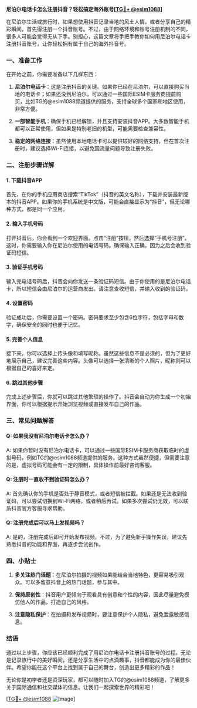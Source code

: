 **尼泊尔电话卡怎么注册抖音？轻松搞定海外账号[[TG💪+ @esim1088](https://t.me/s/esim1088)]**

在尼泊尔生活或旅行时，如果想使用抖音记录当地的风土人情，或者分享自己的精彩瞬间，首先得注册一个抖音账号。不过，由于网络环境和账号注册机制的不同，很多人可能会觉得无从下手。别担心，这篇文章将手把手教你如何用尼泊尔电话卡注册抖音账号，让你轻松拥有属于自己的海外抖音号。

### 一、准备工作

在开始之前，你需要准备以下几样东西：

1. **尼泊尔电话卡**：这是注册抖音的关键。如果你已经在尼泊尔，可以直接购买当地的电话卡；如果还没到尼泊尔，可以通过一些国际ESIM卡服务商提前购买，比如TG的@esim1088频道提供的服务，支持全球多个国家和地区使用，非常方便。
   
2. **一部智能手机**：确保手机已经解锁，并且支持安装抖音APP。大多数智能手机都可以正常使用，但如果是特别老旧的机型，可能需要检查兼容性。

3. **稳定的网络连接**：虽然使用本地电话卡可以提供较好的网络支持，但在首次注册时，建议选择Wi-Fi连接，以避免因流量问题导致注册失败。

### 二、注册步骤详解

#### 1. 下载抖音APP

首先，在你的手机应用商店搜索“TikTok”（抖音的英文名称），下载并安装最新版本的抖音APP。如果你的手机系统是中文版，可能会直接显示为“抖音”，但无论哪种方式，都是同一个应用。

#### 2. 输入手机号码

打开抖音后，你会看到一个欢迎界面。点击“注册”按钮，然后选择“手机号注册”。这时，你需要输入你在尼泊尔使用的电话号码。确保输入正确，因为之后会收到验证码短信。

#### 3. 验证手机号码

输入完电话号码后，抖音会向你发送一条验证码短信。由于你使用的是尼泊尔电话卡，所以短信会由尼泊尔的运营商发出。请注意查收短信，并输入收到的验证码。

#### 4. 设置密码

验证成功后，你需要设置一个密码。密码要求至少包含6位字符，包括字母和数字，确保安全的同时也便于记忆。

#### 5. 完善个人信息

接下来，你可以选择上传头像和填写昵称。虽然这些信息不是必须的，但为了更好地展示自己，建议完善这些内容。头像可以选择一张清晰的个人照片，昵称则可以根据自己的喜好来定。

#### 6. 跳过其他步骤

完成上述步骤后，你就可以跳过其他繁琐的操作了。抖音会自动为你生成一个初始界面，你可以根据提示开始浏览视频或直接发布自己的作品。

### 三、常见问题解答

#### Q: 如果我没有尼泊尔电话卡怎么办？

A: 如果你暂时没有尼泊尔电话卡，可以通过一些国际ESIM卡服务商获取临时的虚拟号码，例如TG的@esim1088频道提供的服务。这种方式虽然便捷，但需要注意的是，虚拟号码可能会有一定的限制，具体操作前最好咨询客服。

#### Q: 注册时一直收不到验证码怎么办？

A: 首先确认你的手机是否处于静音模式，或者短信被拦截。如果还是无法收到验证码，可以尝试切换到Wi-Fi网络，或者稍后再试。如果多次尝试仍无效，可以联系抖音官方客服寻求帮助。

#### Q: 注册完成后可以马上发视频吗？

A: 是的，注册完成后即可开始发布视频。不过，为了避免新手操作失误，建议先熟悉抖音的功能和界面，再逐步尝试创作。

### 四、小贴士

1. **多关注热门话题**：在尼泊尔拍摄的视频如果能结合当地特色，更容易吸引观众。可以多留意抖音上的热门话题，参与其中。

2. **保持原创性**：抖音用户更倾向于观看具有创意和个性的内容，因此尽量避免模仿他人的作品，打造自己的风格。

3. **注意隐私保护**：在拍摄和发布视频时，要注意保护个人隐私，避免泄露敏感信息。

### 结语

通过以上步骤，你应该已经顺利完成了用尼泊尔电话卡注册抖音账号的过程。无论是记录旅行中的美好瞬间，还是分享生活中的点滴趣事，抖音都能成为你的最佳伙伴。希望你能在这个平台上找到属于自己的舞台，创造出更多精彩的作品！

无论你是初学者还是资深玩家，都可以随时加入TG的@esim1088频道，了解更多关于国际通信和社交媒体的信息。让我们一起探索世界的精彩吧！

[[TG💪+ @esim1088](https://t.me/s/esim1088) ![Image](https://i.postimg.cc/4NQfJmqS/Snipaste-2025-05-13-00-14-12.png)]
